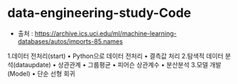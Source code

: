 # data-engineering-study-Code

* 출처 : https://archive.ics.uci.edu/ml/machine-learning-databases/autos/imports-85.names


1.데이터 전처리(start)
• Python으로 데이터 전처리
• 결측값 처리
2.탐색적 데이터 분석(dataupdate)
• 상관관계
• 그룹평균
• 피어슨 상관계수
• 분산분석
3.모델 개발(Model)
• 단순 선형 회귀
